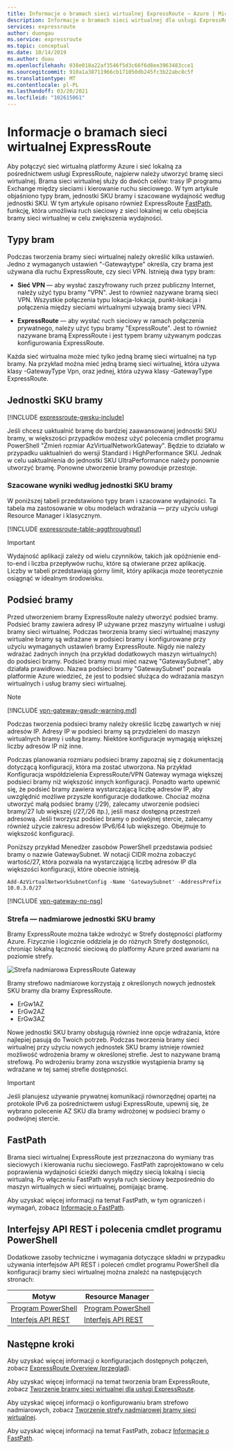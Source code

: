 ```yaml
---
title: Informacje o bramach sieci wirtualnej ExpressRoute — Azure | Microsoft Docs
description: Informacje o bramach sieci wirtualnej dla usługi ExpressRoute. Ten artykuł zawiera informacje o jednostkach SKU i typach bramy.
services: expressroute
author: duongau
ms.service: expressroute
ms.topic: conceptual
ms.date: 10/14/2019
ms.author: duau
ms.openlocfilehash: 038e018a22af3546f5d3c66f6d8ee3963483cce1
ms.sourcegitcommit: 910a1a38711966cb171050db245fc3b22abc8c5f
ms.translationtype: MT
ms.contentlocale: pl-PL
ms.lasthandoff: 03/20/2021
ms.locfileid: "102615061"
---
```

# <a name="about-expressroute-virtual-network-gateways"></a>Informacje o bramach sieci wirtualnej ExpressRoute

Aby połączyć sieć wirtualną platformy Azure i sieć lokalną za pośrednictwem usługi ExpressRoute, najpierw należy utworzyć bramę sieci wirtualnej. Brama sieci wirtualnej służy do dwóch celów: trasy IP programu Exchange między sieciami i kierowanie ruchu sieciowego. W tym artykule objaśniono typy bram, jednostki SKU bramy i szacowane wydajność według jednostki SKU. W tym artykule opisano również ExpressRoute [FastPath](#fastpath), funkcję, która umożliwia ruch sieciowy z sieci lokalnej w celu obejścia bramy sieci wirtualnej w celu zwiększenia wydajności.

## <a name="gateway-types"></a>Typy bram

Podczas tworzenia bramy sieci wirtualnej należy określić kilka ustawień. Jedno z wymaganych ustawień "-Gatewaytype" określa, czy brama jest używana dla ruchu ExpressRoute, czy sieci VPN. Istnieją dwa typy bram:

* **Sieć VPN** — aby wysłać zaszyfrowany ruch przez publiczny Internet, należy użyć typu bramy "VPN". Jest to również nazywane bramą sieci VPN. Wszystkie połączenia typu lokacja-lokacja, punkt-lokacja i połączenia między sieciami wirtualnymi używają bramy sieci VPN.

* **ExpressRoute** — aby wysłać ruch sieciowy w ramach połączenia prywatnego, należy użyć typu bramy "ExpressRoute". Jest to również nazywane bramą ExpressRoute i jest typem bramy używanym podczas konfigurowania ExpressRoute.

Każda sieć wirtualna może mieć tylko jedną bramę sieci wirtualnej na typ bramy. Na przykład można mieć jedną bramę sieci wirtualnej, która używa klasy -GatewayType Vpn, oraz jednej, która używa klasy -GatewayType ExpressRoute.

## <a name="gateway-skus"></a><a name="gwsku"></a>Jednostki SKU bramy
[!INCLUDE [expressroute-gwsku-include](../../includes/expressroute-gwsku-include.md)]

Jeśli chcesz uaktualnić bramę do bardziej zaawansowanej jednostki SKU bramy, w większości przypadków możesz użyć polecenia cmdlet programu PowerShell "Zmień rozmiar AzVirtualNetworkGateway". Będzie to działało w przypadku uaktualnień do wersji Standard i HighPerformance SKU. Jednak w celu uaktualnienia do jednostki SKU UltraPerformance należy ponownie utworzyć bramę. Ponowne utworzenie bramy powoduje przestoje.

### <a name="estimated-performances-by-gateway-sku"></a><a name="aggthroughput"></a>Szacowane wyniki według jednostki SKU bramy
W poniższej tabeli przedstawiono typy bram i szacowane wydajności. Ta tabela ma zastosowanie w obu modelach wdrażania — przy użyciu usługi Resource Manager i klasycznym.

[!INCLUDE [expressroute-table-aggthroughput](../../includes/expressroute-table-aggtput-include.md)]

> [!IMPORTANT]
> Wydajność aplikacji zależy od wielu czynników, takich jak opóźnienie end-to-end i liczba przepływów ruchu, które są otwierane przez aplikację. Liczby w tabeli przedstawiają górny limit, który aplikacja może teoretycznie osiągnąć w idealnym środowisku.
>
>

## <a name="gateway-subnet"></a><a name="gwsub"></a>Podsieć bramy

Przed utworzeniem bramy ExpressRoute należy utworzyć podsieć bramy. Podsieć bramy zawiera adresy IP używane przez maszyny wirtualne i usługi bramy sieci wirtualnej. Podczas tworzenia bramy sieci wirtualnej maszyny wirtualne bramy są wdrażane w podsieci bramy i konfigurowane przy użyciu wymaganych ustawień bramy ExpressRoute. Nigdy nie należy wdrażać żadnych innych (na przykład dodatkowych maszyn wirtualnych) do podsieci bramy. Podsieć bramy musi mieć nazwę "GatewaySubnet", aby działała prawidłowo. Nazwa podsieci bramy "GatewaySubnet" pozwala platformie Azure wiedzieć, że jest to podsieć służąca do wdrażania maszyn wirtualnych i usług bramy sieci wirtualnej.

>[!NOTE]
>[!INCLUDE [vpn-gateway-gwudr-warning.md](../../includes/vpn-gateway-gwudr-warning.md)]
>

Podczas tworzenia podsieci bramy należy określić liczbę zawartych w niej adresów IP. Adresy IP w podsieci bramy są przydzieleni do maszyn wirtualnych bramy i usług bramy. Niektóre konfiguracje wymagają większej liczby adresów IP niż inne. 

Podczas planowania rozmiaru podsieci bramy zapoznaj się z dokumentacją dotyczącą konfiguracji, która ma zostać utworzona. Na przykład Konfiguracja współdzielenia ExpressRoute/VPN Gateway wymaga większej podsieci bramy niż większość innych konfiguracji. Ponadto warto upewnić się, że podsieć bramy zawiera wystarczającą liczbę adresów IP, aby uwzględnić możliwe przyszłe konfiguracje dodatkowe. Chociaż można utworzyć małą podsieć bramy (/29), zalecamy utworzenie podsieci bramy/27 lub większej (/27,/26 itp.), jeśli masz dostępną przestrzeń adresową. Jeśli tworzysz podsieć bramy o podwójnej stercie, zalecamy również użycie zakresu adresów IPv6/64 lub większego. Obejmuje to większość konfiguracji.

Poniższy przykład Menedżer zasobów PowerShell przedstawia podsieć bramy o nazwie GatewaySubnet. W notacji CIDR można zobaczyć wartość/27, która pozwala na wystarczającą liczbę adresów IP dla większości konfiguracji, które obecnie istnieją.

```azurepowershell-interactive
Add-AzVirtualNetworkSubnetConfig -Name 'GatewaySubnet' -AddressPrefix 10.0.3.0/27
```

[!INCLUDE [vpn-gateway-no-nsg](../../includes/vpn-gateway-no-nsg-include.md)]

### <a name="zone-redundant-gateway-skus"></a><a name="zrgw"></a>Strefa — nadmiarowe jednostki SKU bramy

Bramy ExpressRoute można także wdrożyć w Strefy dostępności platformy Azure. Fizycznie i logicznie oddziela je do różnych Strefy dostępności, chroniąc lokalną łączność sieciową do platformy Azure przed awariami na poziomie strefy.

![Strefa nadmiarowa ExpressRoute Gateway](./media/expressroute-about-virtual-network-gateways/zone-redundant.png)

Bramy strefowo nadmiarowe korzystają z określonych nowych jednostek SKU bramy dla bramy ExpressRoute.

* ErGw1AZ
* ErGw2AZ
* ErGw3AZ

Nowe jednostki SKU bramy obsługują również inne opcje wdrażania, które najlepiej pasują do Twoich potrzeb. Podczas tworzenia bramy sieci wirtualnej przy użyciu nowych jednostek SKU bramy istnieje również możliwość wdrożenia bramy w określonej strefie. Jest to nazywane bramą strefową. Po wdrożeniu bramy zona wszystkie wystąpienia bramy są wdrażane w tej samej strefie dostępności.

> [!IMPORTANT]
> Jeśli planujesz używanie prywatnej komunikacji równorzędnej opartej na protokole IPv6 za pośrednictwem usługi ExpressRoute, upewnij się, że wybrano polecenie AZ SKU dla bramy wdrożonej w podsieci bramy o podwójnej stercie.
> 
>

## <a name="fastpath"></a><a name="fastpath"></a>FastPath

Brama sieci wirtualnej ExpressRoute jest przeznaczona do wymiany tras sieciowych i kierowania ruchu sieciowego. FastPath zaprojektowano w celu poprawienia wydajności ścieżki danych między siecią lokalną i siecią wirtualną. Po włączeniu FastPath wysyła ruch sieciowy bezpośrednio do maszyn wirtualnych w sieci wirtualnej, pomijając bramę.

Aby uzyskać więcej informacji na temat FastPath, w tym ograniczeń i wymagań, zobacz [Informacje o FastPath](about-fastpath.md).

## <a name="rest-apis-and-powershell-cmdlets"></a><a name="resources"></a>Interfejsy API REST i polecenia cmdlet programu PowerShell
Dodatkowe zasoby techniczne i wymagania dotyczące składni w przypadku używania interfejsów API REST i poleceń cmdlet programu PowerShell dla konfiguracji bramy sieci wirtualnej można znaleźć na następujących stronach:

| **Motyw** | **Resource Manager** |
| --- | --- |
| [Program PowerShell](/powershell/module/servicemanagement/azure.service/#azure) |[Program PowerShell](/powershell/module/az.network#networking) |
| [Interfejs API REST](/previous-versions/azure/reference/jj154113(v=azure.100)) |[Interfejs API REST](/rest/api/virtual-network/) |

## <a name="next-steps"></a>Następne kroki

Aby uzyskać więcej informacji o konfiguracjach dostępnych połączeń, zobacz [ExpressRoute Overview (przegląd](expressroute-introduction.md)).

Aby uzyskać więcej informacji na temat tworzenia bram ExpressRoute, zobacz [Tworzenie bramy sieci wirtualnej dla usługi ExpressRoute](expressroute-howto-add-gateway-resource-manager.md).

Aby uzyskać więcej informacji o konfigurowaniu bram strefowo nadmiarowych, zobacz [Tworzenie strefy nadmiarowej bramy sieci wirtualnej](../../articles/vpn-gateway/create-zone-redundant-vnet-gateway.md).

Aby uzyskać więcej informacji na temat FastPath, zobacz [Informacje o FastPath](about-fastpath.md).